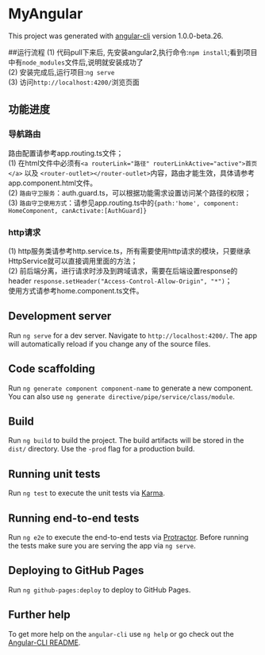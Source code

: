 # MyAngular
This project was generated with [angular-cli](https://github.com/angular/angular-cli) version 1.0.0-beta.26.

##运行流程
(1) 代码pull下来后, 先安装angular2,执行命令:`npm install`;看到项目中有`node_modules`文件后,说明就安装成功了  
(2) 安装完成后,运行项目:`ng serve`  
(3) 访问`http://localhost:4200/`浏览页面  


## 功能进度

### 导航路由
路由配置请参考app.routing.ts文件；  
(1) 在html文件中必须有`<a routerLink="路径" routerLinkActive="active">首页</a>` 以及 `<router-outlet></router-outlet>`内容，路由才能生效，具体请参考app.component.html文件。  
(2) `路由守卫服务`：auth.guard.ts，可以根据功能需求设置访问某个路径的权限；  
(3) `路由守卫使用方式`：请参见app.routing.ts中的`{path:'home', component: HomeComponent, canActivate:[AuthGuard]}`

### http请求
(1) http服务类请参考http.service.ts，所有需要使用http请求的模块，只要继承HttpService就可以直接调用里面的方法；  
(2) 前后端分离，进行请求时涉及到跨域请求，需要在后端设置response的header `response.setHeader("Access-Control-Allow-Origin", "*")`；  
使用方式请参考home.component.ts文件。

## Development server
Run `ng serve` for a dev server. Navigate to `http://localhost:4200/`. The app will automatically reload if you change any of the source files.

## Code scaffolding

Run `ng generate component component-name` to generate a new component. You can also use `ng generate directive/pipe/service/class/module`.

## Build

Run `ng build` to build the project. The build artifacts will be stored in the `dist/` directory. Use the `-prod` flag for a production build.

## Running unit tests

Run `ng test` to execute the unit tests via [Karma](https://karma-runner.github.io).

## Running end-to-end tests

Run `ng e2e` to execute the end-to-end tests via [Protractor](http://www.protractortest.org/).
Before running the tests make sure you are serving the app via `ng serve`.

## Deploying to GitHub Pages

Run `ng github-pages:deploy` to deploy to GitHub Pages.

## Further help

To get more help on the `angular-cli` use `ng help` or go check out the [Angular-CLI README](https://github.com/angular/angular-cli/blob/master/README.md).
